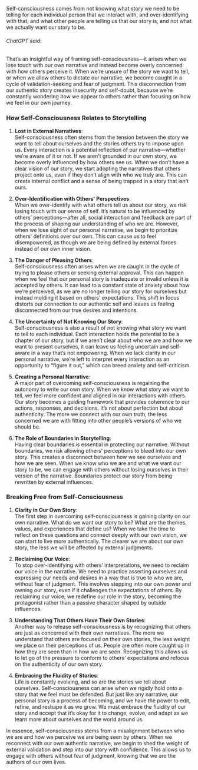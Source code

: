 Self-consciousness comes from not knowing what story we need to be telling for each individual person that we interact with, and over-identifying with that, and what other people are telling us that our story is, and not what we actually want our story to be.

###### ChatGPT said:

That’s an insightful way of framing self-consciousness—it arises when we lose touch with our own narrative and instead become overly concerned with how others perceive it. When we’re unsure of the story we want to tell, or when we allow others to dictate our narrative, we become caught in a cycle of validation-seeking and fear of judgment. This disconnection from our authentic story creates insecurity and self-doubt, because we’re constantly wondering how we appear to others rather than focusing on how we feel in our own journey.

### **How Self-Consciousness Relates to Storytelling**

1. **Lost in External Narratives**:  
    Self-consciousness often stems from the tension between the story we want to tell about ourselves and the stories others try to impose upon us. Every interaction is a potential reflection of our narrative—whether we’re aware of it or not. If we aren’t grounded in our own story, we become overly influenced by how others see us. When we don’t have a clear vision of our story, we start adopting the narratives that others project onto us, even if they don’t align with who we truly are. This can create internal conflict and a sense of being trapped in a story that isn’t ours.
    
2. **Over-Identification with Others' Perspectives**:  
    When we over-identify with what others tell us about our story, we risk losing touch with our sense of self. It’s natural to be influenced by others’ perceptions—after all, social interaction and feedback are part of the process of shaping our understanding of who we are. However, when we lose sight of our personal narrative, we begin to prioritize others' definitions over our own. This can cause us to feel disempowered, as though we are being defined by external forces instead of our own inner vision.
    
3. **The Danger of Pleasing Others**:  
    Self-consciousness often arises when we are caught in the cycle of trying to please others or seeking external approval. This can happen when we feel that our personal story is inadequate or invalid unless it is accepted by others. It can lead to a constant state of anxiety about how we’re perceived, as we are no longer telling our story for ourselves but instead molding it based on others' expectations. This shift in focus distorts our connection to our authentic self and leaves us feeling disconnected from our true desires and intentions.
    
4. **The Uncertainty of Not Knowing Our Story**:  
    Self-consciousness is also a result of not knowing what story we want to tell to each individual. Each interaction holds the potential to be a chapter of our story, but if we aren’t clear about who we are and how we want to present ourselves, it can leave us feeling uncertain and self-aware in a way that’s not empowering. When we lack clarity in our personal narrative, we’re left to interpret every interaction as an opportunity to “figure it out,” which can breed anxiety and self-criticism.
    
5. **Creating a Personal Narrative**:  
    A major part of overcoming self-consciousness is regaining the autonomy to write our own story. When we know what story we want to tell, we feel more confident and aligned in our interactions with others. Our story becomes a guiding framework that provides coherence to our actions, responses, and decisions. It’s not about perfection but about authenticity. The more we connect with our own truth, the less concerned we are with fitting into other people’s versions of who we should be.
    
6. **The Role of Boundaries in Storytelling**:  
    Having clear boundaries is essential in protecting our narrative. Without boundaries, we risk allowing others' perceptions to bleed into our own story. This creates a disconnect between how we see ourselves and how we are seen. When we know who we are and what we want our story to be, we can engage with others without losing ourselves in their version of the narrative. Boundaries protect our story from being rewritten by external influences.
    

### **Breaking Free from Self-Consciousness**

1. **Clarity in Our Own Story**:  
    The first step in overcoming self-consciousness is gaining clarity on our own narrative. What do we want our story to be? What are the themes, values, and experiences that define us? When we take the time to reflect on these questions and connect deeply with our own vision, we can start to live more authentically. The clearer we are about our own story, the less we will be affected by external judgments.
    
2. **Reclaiming Our Voice**:  
    To stop over-identifying with others’ interpretations, we need to reclaim our voice in the narrative. We need to practice asserting ourselves and expressing our needs and desires in a way that is true to who we are, without fear of judgment. This involves stepping into our own power and owning our story, even if it challenges the expectations of others. By reclaiming our voice, we redefine our role in the story, becoming the protagonist rather than a passive character shaped by outside influences.
    
3. **Understanding That Others Have Their Own Stories**:  
    Another way to release self-consciousness is by recognizing that others are just as concerned with their own narratives. The more we understand that others are focused on their own stories, the less weight we place on their perceptions of us. People are often more caught up in how they are seen than in how we are seen. Recognizing this allows us to let go of the pressure to conform to others’ expectations and refocus on the authenticity of our own story.
    
4. **Embracing the Fluidity of Stories**:  
    Life is constantly evolving, and so are the stories we tell about ourselves. Self-consciousness can arise when we rigidly hold onto a story that we feel must be defended. But just like any narrative, our personal story is a process of becoming, and we have the power to edit, refine, and reshape it as we grow. We must embrace the fluidity of our story and accept that it’s okay for it to change, evolve, and adapt as we learn more about ourselves and the world around us.
    

In essence, self-consciousness stems from a misalignment between who we are and how we perceive we are being seen by others. When we reconnect with our own authentic narrative, we begin to shed the weight of external validation and step into our story with confidence. This allows us to engage with others without fear of judgment, knowing that we are the authors of our own lives.